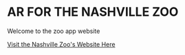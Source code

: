 # AR FOR THE NASHVILLE ZOO

Welcome to the zoo app website

[Visit the Nashville Zoo's Website Here](https://www.nashvillezoo.org/) 


